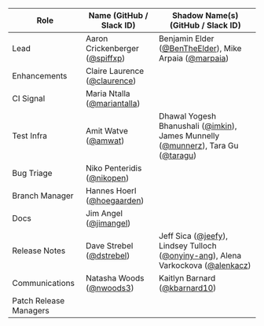 | **Role** | **Name** (**GitHub / Slack ID**)  | **Shadow Name(s) (GitHub / Slack ID)** |
| ------ | ------ | ------ |
| Lead | Aaron Crickenberger ([@spiffxp](https://github.com/spiffxp)) | Benjamin Elder ([@BenTheElder](https://github.com/BenTheElder)), Mike Arpaia ([@marpaia](https://github.com/marpaia)) |
| Enhancements | Claire Laurence ([@claurence](https://github.com/claurence)) | |
| CI Signal | Maria Ntalla ([@mariantalla](https://github.com/mariantalla)) | |
| Test Infra | Amit Watve ([@amwat](https://github.com/amwat)) | Dhawal Yogesh Bhanushali ([@imkin](https://github.com/imkin)), James Munnelly ([@munnerz](https://github.com/munnerz)), Tara Gu ([@taragu](https://github.com/taragu)) |
| Bug Triage | Niko Penteridis ([@nikopen](https://github.com/nikopen)) | |
| Branch Manager | Hannes Hoerl ([@hoegaarden](https://github.com/hoegaarden)) | |
| Docs | Jim Angel ([@jimangel](https://github.com/jimangel)) |  |
| Release Notes | Dave Strebel ([@dstrebel](https://github.com/dstrebel)) | Jeff Sica ([@jeefy](https://github.com/jeefy)), Lindsey Tulloch ([@onyiny-ang](https://github.com/onyiny-ang)), Alena Varkockova ([@alenkacz](https://github.com/alenkacz)) |
| Communications | Natasha Woods ([@nwoods3](https://github.com/nwoods3)) |  Kaitlyn Barnard ([@kbarnard10](https://github.com/kbarnard10)) |
| Patch Release Managers | | |